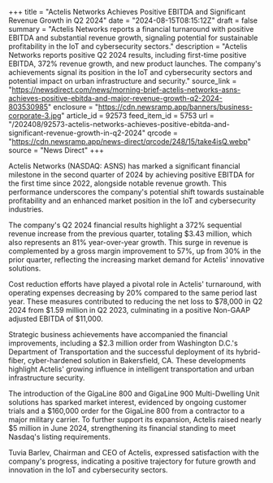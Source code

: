 +++
title = "Actelis Networks Achieves Positive EBITDA and Significant Revenue Growth in Q2 2024"
date = "2024-08-15T08:15:12Z"
draft = false
summary = "Actelis Networks reports a financial turnaround with positive EBITDA and substantial revenue growth, signaling potential for sustainable profitability in the IoT and cybersecurity sectors."
description = "Actelis Networks reports positive Q2 2024 results, including first-time positive EBITDA, 372% revenue growth, and new product launches. The company's achievements signal its position in the IoT and cybersecurity sectors and potential impact on urban infrastructure and security."
source_link = "https://newsdirect.com/news/morning-brief-actelis-networks-asns-achieves-positive-ebitda-and-major-revenue-growth-q2-2024-803530985"
enclosure = "https://cdn.newsramp.app/banners/business-corporate-3.jpg"
article_id = 92573
feed_item_id = 5753
url = "/202408/92573-actelis-networks-achieves-positive-ebitda-and-significant-revenue-growth-in-q2-2024"
qrcode = "https://cdn.newsramp.app/news-direct/qrcode/248/15/take4isQ.webp"
source = "News Direct"
+++

<p>Actelis Networks (NASDAQ: ASNS) has marked a significant financial milestone in the second quarter of 2024 by achieving positive EBITDA for the first time since 2022, alongside notable revenue growth. This performance underscores the company's potential shift towards sustainable profitability and an enhanced market position in the IoT and cybersecurity industries.</p><p>The company's Q2 2024 financial results highlight a 372% sequential revenue increase from the previous quarter, totaling $3.43 million, which also represents an 81% year-over-year growth. This surge in revenue is complemented by a gross margin improvement to 57%, up from 30% in the prior quarter, reflecting the increasing market demand for Actelis' innovative solutions.</p><p>Cost reduction efforts have played a pivotal role in Actelis' turnaround, with operating expenses decreasing by 20% compared to the same period last year. These measures contributed to reducing the net loss to $78,000 in Q2 2024 from $1.59 million in Q2 2023, culminating in a positive Non-GAAP adjusted EBITDA of $11,000.</p><p>Strategic business achievements have accompanied the financial improvements, including a $2.3 million order from Washington D.C.'s Department of Transportation and the successful deployment of its hybrid-fiber, cyber-hardened solution in Bakersfield, CA. These developments highlight Actelis' growing influence in intelligent transportation and urban infrastructure security.</p><p>The introduction of the GigaLine 800 and GigaLine 900 Multi-Dwelling Unit solutions has sparked market interest, evidenced by ongoing customer trials and a $160,000 order for the GigaLine 800 from a contractor to a major military carrier. To further support its expansion, Actelis raised nearly $5 million in June 2024, strengthening its financial standing to meet Nasdaq's listing requirements.</p><p>Tuvia Barlev, Chairman and CEO of Actelis, expressed satisfaction with the company's progress, indicating a positive trajectory for future growth and innovation in the IoT and cybersecurity sectors.</p>